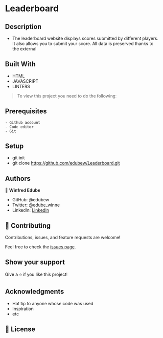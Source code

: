 # Leaderboard

## Description
- The leaderboard website displays scores submitted by different players. It also allows you to submit your score. All data is preserved thanks to the external

## Built With

- HTML
- JAVASCRIPT
- LINTERS




> To view this project you need to do the following:

  ## Prerequisites
    - Github account
    - Code editor
    - Git


  ## Setup
   - git init
   - git clone https://github.com/edubew/Leaderboard.git



## Authors

👤 **Winfred Edube**

- GitHub: @edubew
- Twitter: @edube_winne
- LinkedIn: [LinkedIn](https://linkedin.com/in/winfred-edube-9820a422a/)



## 🤝 Contributing

Contributions, issues, and feature requests are welcome!

Feel free to check the [issues page](https://github.com/edubew/Awesome-books/issues).

## Show your support

Give a ⭐️ if you like this project!

## Acknowledgments

- Hat tip to anyone whose code was used
- Inspiration
- etc

## 📝 License
